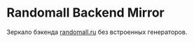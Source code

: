 # Randomall Backend Mirror

Зеркало бэкенда [randomall.ru](https://randomall.ru) без встроенных генераторов.